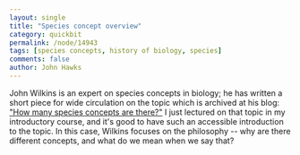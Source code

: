 ```yaml
---
layout: single 
title: "Species concept overview" 
category: quickbit
permalink: /node/14943
tags: [species concepts, history of biology, species] 
comments: false 
author: John Hawks 
---
```


John Wilkins is an expert on species concepts in biology; he has written a short piece for wide circulation on the topic which is archived at his blog: <a href="http://evolvingthoughts.net/2010/10/20/how-many-species-concepts-are-there/">"How many species concepts are there?"</a> I just lectured on that topic in my introductory course, and it's good to have such an accessible introduction to the topic. In this case, Wilkins focuses on the philosophy -- why are there different concepts, and what do we mean when we say that? 

